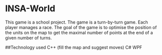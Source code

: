 # INSA-World

This game is a school project.
The game is a turn-by-turn game. Each player manages a race. The goal of the game is to optimise the position of the units on the map to get the maximal number of points at the end of a given number of turns.


##Technology used
C++ (fill the map and suggest moves)
C#
WPF

